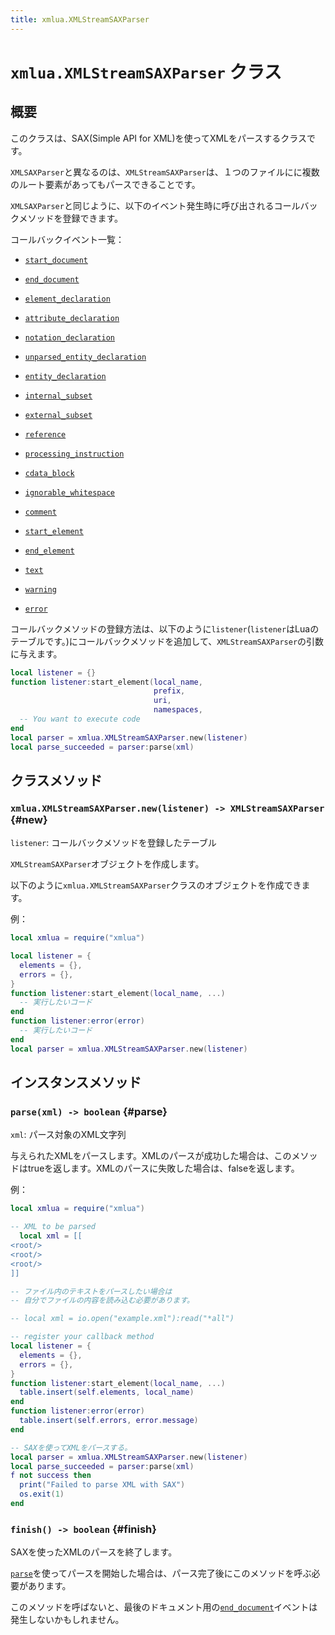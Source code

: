 ```yaml
---
title: xmlua.XMLStreamSAXParser
---
```


# `xmlua.XMLStreamSAXParser` クラス

## 概要

このクラスは、SAX(Simple API for XML)を使ってXMLをパースするクラスです。

`XMLSAXParser`と異なるのは、`XMLStreamSAXParser`は、１つのファイルにに複数のルート要素があってもパースできることです。

`XMLSAXParser`と同じように、以下のイベント発生時に呼び出されるコールバックメソッドを登録できます。

コールバックイベント一覧：

  * [`start_document`][xml-sax-parser-start-document]

  * [`end_document`][xml-sax-parser-end-document]

  * [`element_declaration`][xml-sax-parser-element-declaration]

  * [`attribute_declaration`][xml-sax-parser-attribute-declaration]

  * [`notation_declaration`][xml-sax-parser-notation-declaration]

  * [`unparsed_entity_declaration`][xml-sax-parser-unparsed-entity-declaration]

  * [`entity_declaration`][xml-sax-parser-entity-declaration]

  * [`internal_subset`][xml-sax-parser-internal-subset]

  * [`external_subset`][xml-sax-parser-external-subset]

  * [`reference`][xml-sax-parser-reference]

  * [`processing_instruction`][xml-sax-parser-processing-instruction]

  * [`cdata_block`][xml-sax-parser-cdata-block]

  * [`ignorable_whitespace`][xml-sax-parser-ignorable-whitespace]

  * [`comment`][xml-sax-parser-comment]

  * [`start_element`][xml-sax-parser-start-element]

  * [`end_element`][xml-sax-parser-end-element]

  * [`text`][xml-sax-parser-text]

  * [`warning`][xml-sax-parser-warning]

  * [`error`][xml-sax-parser-error]

コールバックメソッドの登録方法は、以下のように`listener`(`listener`はLuaのテーブルです。)にコールバックメソッドを追加して、`XMLStreamSAXParser`の引数に与えます。

```lua
local listener = {}
function listener:start_element(local_name,
                                prefix,
                                uri,
                                namespaces,
  -- You want to execute code
end
local parser = xmlua.XMLStreamSAXParser.new(listener)
local parse_succeeded = parser:parse(xml)
```

## クラスメソッド

### `xmlua.XMLStreamSAXParser.new(listener) -> XMLStreamSAXParser` {#new}

`listener`: コールバックメソッドを登録したテーブル

`XMLStreamSAXParser`オブジェクトを作成します。

以下のように`xmlua.XMLStreamSAXParser`クラスのオブジェクトを作成できます。

例：

```lua
local xmlua = require("xmlua")

local listener = {
  elements = {},
  errors = {},
}
function listener:start_element(local_name, ...)
  -- 実行したいコード
end
function listener:error(error)
  -- 実行したいコード
end
local parser = xmlua.XMLStreamSAXParser.new(listener)
```

## インスタンスメソッド

### `parse(xml) -> boolean` {#parse}

`xml`: パース対象のXML文字列

与えられたXMLをパースします。XMLのパースが成功した場合は、このメソッドはtrueを返します。XMLのパースに失敗した場合は、falseを返します。

例：

```lua
local xmlua = require("xmlua")

-- XML to be parsed
  local xml = [[
<root/>
<root/>
<root/>
]]

-- ファイル内のテキストをパースしたい場合は
-- 自分でファイルの内容を読み込む必要があります。

-- local xml = io.open("example.xml"):read("*all")

-- register your callback method
local listener = {
  elements = {},
  errors = {},
}
function listener:start_element(local_name, ...)
  table.insert(self.elements, local_name)
end
function listener:error(error)
  table.insert(self.errors, error.message)
end

-- SAXを使ってXMLをパースする。
local parser = xmlua.XMLStreamSAXParser.new(listener)
local parse_succeeded = parser:parse(xml)
f not success then
  print("Failed to parse XML with SAX")
  os.exit(1)
end
```

### `finish() -> boolean` {#finish}

SAXを使ったXMLのパースを終了します。

[`parse`][parse]を使ってパースを開始した場合は、パース完了後にこのメソッドを呼ぶ必要があります。

このメソッドを呼ばないと、最後のドキュメント用の[`end_document`][xml-sax-parser-end-document]イベントは発生しないかもしれません。

[xml-sax-parser-start-document]:xml-sax-parser.html#start-document
[xml-sax-parser-end-document]:xml-sax-parser.html#end-document
[xml-sax-parser-element-declaration]:xml-sax-parser.html#element-declaration
[xml-sax-parser-attribute-declaration]:xml-sax-parser.html#attribute-declaration
[xml-sax-parser-notation-declaration]:xml-sax-parser.html#notation-declaration
[xml-sax-parser-unparsed-entity-declaration]:xml-sax-parser.html#unparsed-entity-declaration
[xml-sax-parser-entity-declaration]:xml-sax-parser.html#entity-declaration
[xml-sax-parser-internal-subset]:xml-sax-parser.html#internal-subset
[xml-sax-parser-external-subset]:xml-sax-parser.html#external-subset
[xml-sax-parser-reference]:xml-sax-parser.html#reference
[xml-sax-parser-processing-instruction]:xml-sax-parser.html#processing-instruction
[xml-sax-parser-cdata-block]:xml-sax-parser.html#cdata-block
[xml-sax-parser-ignorable-whitespace]:xml-sax-parser.html#ignorable-whitespace
[xml-sax-parser-comment]:xml-sax-parser.html#comment
[xml-sax-parser-start-element]:xml-sax-parser.html#start-element
[xml-sax-parser-end-element]:xml-sax-parser.html#end-element
[xml-sax-parser-text]:xml-sax-parser.html#text
[xml-sax-parser-warning]:xml-sax-parser.html#warning
[xml-sax-parser-error]:xml-sax-parser.html#error

[parse]:#parse
